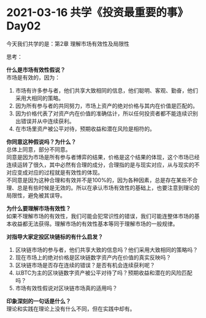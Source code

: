 # 2021-03-16 共学《投资最重要的事》 Day02
今天我们共学的是：第2章 理解市场有效性及局限性

思考：

**什么是市场有效性假说？**  
市场是有效的，因为：  
1. 市场有许多参与者，他们共享大致相同的信息，他们聪明、客观、勤奋，他们采用大相同的策略。  
2. 因为所有参与者的共同努力，市场上资产的绝对价格与其内在价值是匹配的。  
3. 因为价格代表了对资产内在价值的准确估计，所以任何投资者都不能连续识别出错误并从中连续获利。  
4. 在市场里资产被公平对待，预期收益和潜在风险是相符的。  

**你同意这种假说吗？为什么？**  
总体上同意，部分不同意。  
同意是因为市场是所有参与者博弈的结果，价格是这个结果的体现，这个市场已经连续运转了很久，其中必然有合理的成分，合理指的是与现实对应，从与现实的不对应变成对应的过程就是有效性的体现。  
不同意是因为这种合理和有效并不是100%的，因为各种因素，总是存在某些不合理、总是有些时候是无效的。所以在承认市场有效性的基础上，也要注意到理论的局限性，避免被其误导。

**为什么要理解市场有效性？**  
如果不理解市场的有效性，我们可能会犯常识性的错误，我们可能连整体市场的基本收益都无法获得。理解市场的有效性基本等同于理解市场的一般规律。

**对指导大家定投区块链标的有什么启发？**  
1. 区块链市场的参与者，他们共享大致的信息吗？他们采用大致相同的策略吗？  
2. 现在市场上的绝对价格是区块链数字资产内在价值的真实反映吗？  
3. 区块链市场是否存在连续的错误？是否有机会连续获利呢？  
4. 以BTC为主的区块链数字资产被公平对待了吗？预期收益和潜在的风险匹配吗？  
5. 市场有效性假说对区块链市场真的适用吗？  

**印象深刻的一句话是什么？**  
理论和实践在理论上没有什么不同，但在实践中却有。
